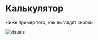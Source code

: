 # Калькулятор

Ниже пример того, как выглядят кнопки

![visuals](https://cdn.discordapp.com/attachments/1141434949627564213/1187166390982025297/image.png)
